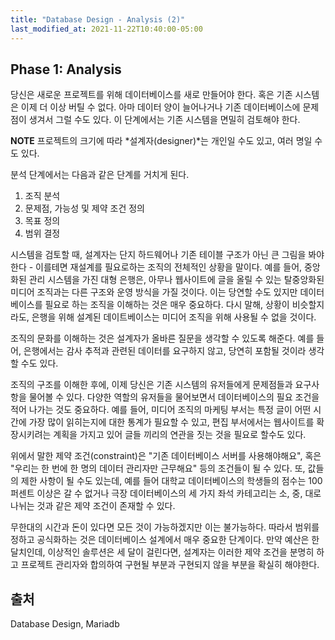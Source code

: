 ```yaml
---
title: "Database Design - Analysis (2)"
last_modified_at: 2021-11-22T10:40:00-05:00
---
```


## Phase 1: Analysis
당신은 새로운 프로젝트를 위해 데이터베이스를 새로 만들어야 한다. 혹은 기존 시스템은 이제 더 이상 버틸 수 없다. 아마 데이터 양이 늘어나거나 기존 데이터베이스에 문제점이 생겨서 그럴 수도 있다. 이 단계에서는 기존 시스템을 면밀히 검토해야 한다.

**NOTE** 프로젝트의 크기에 따라 *설계자(designer)*는 개인일 수도 있고, 여러 명일 수도 있다.

분석 단계에서는 다음과 같은 단계를 거치게 된다.
1. 조직 분석
2. 문제점, 가능성 및 제약 조건 정의
3. 목표 정의
4. 범위 결정

시스템을 검토할 때, 설계자는 단지 하드웨어나 기존 테이블 구조가 아닌 큰 그림을 봐야한다 - 이를테면 재설계를 필요로하는 조직의 전체적인 상황을 말이다. 예를 들어, 중앙화된 관리 시스템을 가진 대형 은행은, 아무나 웹사이트에 글을 올릴 수 있는 탈중앙화된 미디어 조직과는 다른 구조와 운영 방식을 가질 것이다. 이는 당연할 수도 있지만 데이터베이스를 필요로 하는 조직을 이해하는 것은 매우 중요하다. 다시 말해, 상황이 비슷할지라도, 은행을 위해 설계된 데이트베이스는 미디어 조직을 위해 사용될 수 없을 것이다.

조직의 문화를 이해하는 것은 설계자가 올바른 질문을 생각할 수 있도록 해준다. 예를 들어, 은행에서는 감사 추적과 관련된 데이터를 요구하지 않고, 당연히 포함될 것이라 생각할 수도 있다.

조직의 구조를 이해한 후에, 이제 당신은 기존 시스템의 유저들에게 문제점들과 요구사항을 물어볼 수 있다. 다양한 역할의 유저들을 물어보면서 데이터베이스의 필요 조건을 적어 나가는 것도 중요하다. 예를 들어, 미디어 조직의 마케팅 부서는 특정 글이 어떤 시간에 가장 많이 읽히는지에 대한 통계가 필요할 수 있고, 편집 부서에서는 웹사이트를 확장시키려는 계획을 가지고 있어 글들 끼리의 연관을 짓는 것을 필요로 할수도 있다.

위에서 말한 제약 조건(constraint)은 "기존 데이터베이스 서버를 사용해야해요", 혹은 "우리는 한 번에 한 명의 데이터 관리자만 근무해요" 등의 조건들이 될 수 있다. 또, 값들의 제한 사항이 될 수도 있는데, 예를 들어 대학교 데이터베이스의 학생들의 점수는 100퍼센트 이상은 갈 수 없거나 극장 데이터베이스의 세 가지 좌석 카테고리는 소, 중, 대로 나뉘는 것과 같은 제약 조건이 존재할 수 있다.

무한대의 시간과 돈이 있다면 모든 것이 가능하겠지만 이는 불가능하다. 따라서 범위를 정하고 공식화하는 것은 데이터베이스 설계에서 매우 중요한 단계이다. 만약 예산은 한 달치인데, 이상적인 솔루션은 세 달이 걸린다면, 설계자는 이러한 제약 조건을 분명히 하고 프로젝트 관리자와 합의하여 구현될 부분과 구현되지 않을 부분을 확실히 해야한다.

## 출처
Database Design, Mariadb